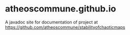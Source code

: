 # atheoscommune.github.io
A javadoc site for documentation of project at https://github.com/atheoscommune/stabilityofchaoticmaps
